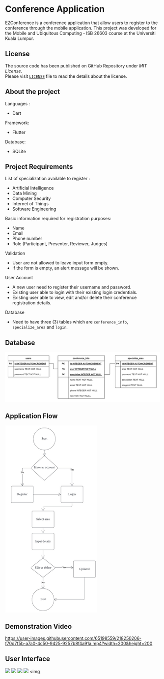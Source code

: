 
# Conference Application

EZConference is a conference application that allow users to register to the conference through the mobile application. This project was developed for the Mobile and Ubiquitous Computing - ISB 26603 course at the Universiti Kuala Lumpur.

## License

The source code has been published on GitHub Repository under  _MIT License_.  
Please visit  [`LICENSE`](https://github.com/iamashraff/EZConference-Application/blob/main/LICENSE)  file to read the details about the license.

## About the project

Languages :
- Dart

Framework:
- Flutter

Database:
- SQLite


## Project Requirements

List of specialization available to register :
- Artificial Intelligence
- Data Mining
- Computer Security
- Internet of Things
- Software Engineering

Basic information required for registration purposes:
- Name
- Email
- Phone number
- Role (Participant, Presenter, Reviewer, Judges)

Validation
- User are not allowed to leave input form empty.
- If the form is empty, an alert message will be shown.

User Account
- A new user need to register their username and password.
- Existing user able to login with their existing login credentials.
- Existing user able to view, edit and/or delete their conference registration details.

Database
- Need to have three (3) tables which are `conference_info`, `specialize_area` and `login`.



## Database

<img src="https://raw.githubusercontent.com/iamashraff/Conference-Application/main/img/database2.jpg" width=700>

## Application Flow

<img src="https://raw.githubusercontent.com/iamashraff/Conference-Application/main/img/flowchart2.jpg" width=300>

## Demonstration Video


https://user-images.githubusercontent.com/65198559/218250206-f70d7f5b-a7a0-4c50-9425-9257b8f4a91a.mp4?width=200&height=200

## User Interface

 <img src="https://raw.githubusercontent.com/iamashraff/EZConference-Application/main/img/login.gif" width=250> <img src="https://raw.githubusercontent.com/iamashraff/EZConference-Application/main/img/pages.gif" width=250> <img src="https://raw.githubusercontent.com/iamashraff/EZConference-Application/main/img/events.gif" width=250> <img src="https://raw.githubusercontent.com/iamashraff/EZConference-Application/main/img/participate.gif" width=250> <img 
